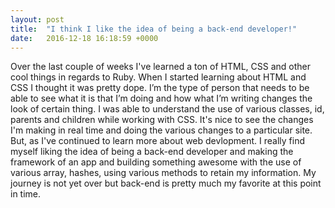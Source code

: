 ```yaml
---
layout: post
title:  "I think I like the idea of being a back-end developer!"
date:   2016-12-18 16:18:59 +0000
---
```



Over the last couple of weeks I've learned a ton of HTML, CSS and other cool things in regards to Ruby. 
When I started learning about HTML and CSS I thought it was pretty dope. I’m the type of person that needs to be able to see what it is that I’m doing and how what I’m writing changes the look of certain thing. I was able to understand the use of various classes, id, parents and children while working with CSS. It's nice to see the changes I'm making in real time and doing the various changes to a particular site. 
But, as I've continued to learn more about web devlopment. I really find myself liking the idea of being a back-end developer and making the framework of an app and building something awesome with the use of various array, hashes, using various methods to retain my information.  My journey is not yet over but back-end is pretty much my favorite at this point in time. 
